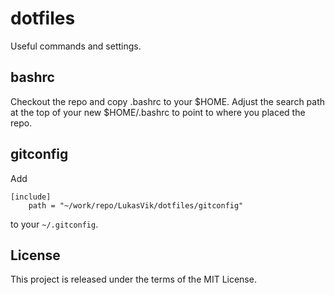 # dotfiles
Useful commands and settings.

## bashrc
Checkout the repo and copy .bashrc to your $HOME.
Adjust the search path at the top of your new $HOME/.bashrc to point to where you placed the repo.

## gitconfig
Add

```
[include]
    path = "~/work/repo/LukasVik/dotfiles/gitconfig"
```

to your ``~/.gitconfig``.

## License
This project is released under the terms of the MIT License.
